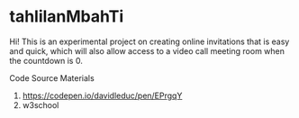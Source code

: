 # tahlilanMbahTi

Hi! This is an experimental project on creating online invitations that is easy and quick, which will also allow access to a video call meeting room
when the countdown is 0. 

Code Source Materials
1. https://codepen.io/davidleduc/pen/EPrgqY
2. w3school
